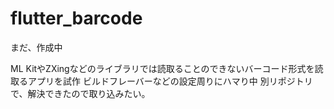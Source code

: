 # flutter_barcode

まだ、作成中

ML KitやZXingなどのライブラリでは読取ることのできないバーコード形式を読取るアプリを試作
ビルドフレーバーなどの設定周りにハマり中
別リポジトリで、解決できたので取り込みたい。

